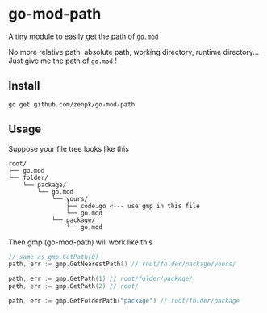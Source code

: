 # go-mod-path

A tiny module to easily get the path of `go.mod`

No more relative path, absolute path, working directory, runtime directory... Just give me the path of `go.mod` !

## Install

```shell
go get github.com/zenpk/go-mod-path
```

## Usage

Suppose your file tree looks like this

```text
root/
├── go.mod
└── folder/
    └── package/
        └── go.mod
            └── yours/
                ├── code.go <--- use gmp in this file
                └── go.mod
            └── package/
                └── go.mod
```

Then gmp (go-mod-path) will work like this

```go
// same as gmp.GetPath(0)
path, err := gmp.GetNearestPath() // root/folder/package/yours/

path, err := gmp.GetPath(1) // root/folder/package/
path, err := gmp.GetPath(2) // root/

path, err := gmp.GetFolderPath("package") // root/folder/package
```
